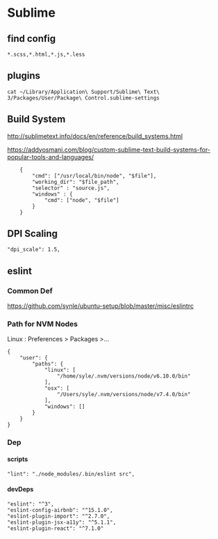 # Sublime
## find config
`*.scss,*.html,*.js,*.less`


## plugins
```
cat ~/Library/Application\ Support/Sublime\ Text\ 3/Packages/User/Package\ Control.sublime-settings
```


## Build System
http://sublimetext.info/docs/en/reference/build_systems.html

https://addyosmani.com/blog/custom-sublime-text-build-systems-for-popular-tools-and-languages/

```
    {
        "cmd": ["/usr/local/bin/node", "$file"],
        "working_dir": "$file_path",
        "selector" : "source.js",
        "windows" : {
            "cmd": ["node", "$file"]
        }
    }
```


## DPI Scaling
```
"dpi_scale": 1.5,
```


## eslint
### Common Def
https://github.com/synle/ubuntu-setup/blob/master/misc/eslintrc

### Path for NVM Nodes
Linux : Preferences > Packages >...
```
{
    "user": {
        "paths": {
            "linux": [
                "/home/syle/.nvm/versions/node/v6.10.0/bin"
            ],
            "osx": [
                "/Users/syle/.nvm/versions/node/v7.4.0/bin"
            ],
            "windows": []
        }
    }
}
```

### Dep
#### scripts
```
"lint": "./node_modules/.bin/eslint src",
```

#### devDeps
```
"eslint": "^3",
"eslint-config-airbnb": "^15.1.0",
"eslint-plugin-import": "^2.7.0",
"eslint-plugin-jsx-a11y": "^5.1.1",
"eslint-plugin-react": "^7.1.0"
```
